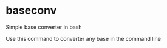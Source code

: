 # baseconv
Simple base converter in bash

Use this command to converter any base in the command line
